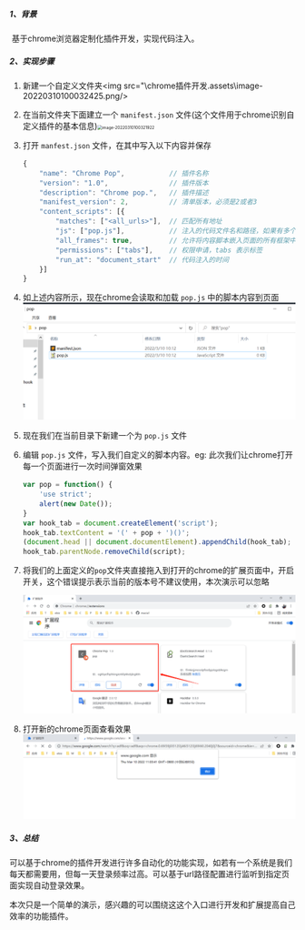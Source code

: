 ##### 1、背景

​		基于chrome浏览器定制化插件开发，实现代码注入。



##### 2、实现步骤

  1. 新建一个自定义文件夹<img src="\chrome插件开发.assets\image-20220310100032425.png/>

     

     

  2. 在当前文件夹下面建立一个 `manifest.json` 文件(这个文件用于chrome识别自定义插件的基本信息)<img src=".\chrome插件开发.assets\image-20220310100321922.png" alt="image-20220310100321922" style="zoom:50%;" />

  3. 打开 `manfest.json` 文件，在其中写入以下内容并保存

     ```javascript
     {
         "name": "Chrome Pop",           // 插件名称
         "version": "1.0",               // 插件版本
         "description": "Chrome pop.",   // 插件描述
         "manifest_version": 2,          // 清单版本，必须是2或者3
         "content_scripts": [{
             "matches": ["<all_urls>"],  // 匹配所有地址
             "js": ["pop.js"],           // 注入的代码文件名和路径，如果有多个，则依次注入
             "all_frames": true,         // 允许将内容脚本嵌入页面的所有框架中
             "permissions": ["tabs"],    // 权限申请，tabs 表示标签
             "run_at": "document_start"  // 代码注入的时间
         }]
     }
     ```
     
  4. 如上述内容所示，现在chrome会读取和加载 `pop.js` 中的脚本内容到页面![image-20220310101321735](.\chrome插件开发.assets\image-20220310101321735-1646880952253.png)

  5. 现在我们在当前目录下新建一个为 `pop.js` 文件

  6. 编辑 `pop.js` 文件，写入我们自定义的脚本内容。eg: 此次我们让chrome打开每一个页面进行一次时间弹窗效果

     ```javascript
     var pop = function() {
         'use strict';
         alert(new Date());
     }
     var hook_tab = document.createElement('script');
     hook_tab.textContent = '(' + pop + ')()';
     (document.head || document.documentElement).appendChild(hook_tab);
     hook_tab.parentNode.removeChild(script);
     ```

  7. 将我们的上面定义的`pop`文件夹直接拖入到打开的chrome的扩展页面中，开启开关，这个错误提示表示当前的版本号不建议使用，本次演示可以忽略

     ![image-20220310110134247](.\chrome插件开发.assets\image-20220310110134247.png)

  8. 打开新的chrome页面查看效果![image-20220310110349401](.\chrome插件开发.assets\image-20220310110349401.png)

##### 3、总结

​		可以基于chrome的插件开发进行许多自动化的功能实现，如若有一个系统是我们每天都需要用，但每一天登录频率过高。可以基于url路径配置进行监听到指定页面实现自动登录效果。

​		本次只是一个简单的演示，感兴趣的可以围绕这这个入口进行开发和扩展提高自己效率的功能插件。
